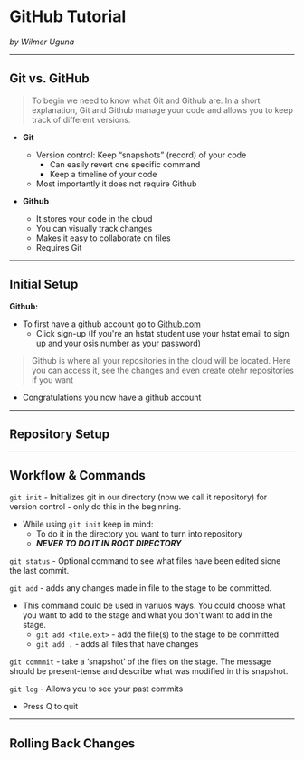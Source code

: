 # GitHub Tutorial

_by Wilmer Uguna_

---
## Git vs. GitHub

> To begin we need to know what Git and Github are.
In a short explanation, Git and Github manage your code and allows you to keep track of different versions.

* **Git**
    * Version control: Keep “snapshots” (record) of your code 
        * Can easily revert one specific   command 
        * Keep a timeline of your code 
    * Most importantly it does not require Github

* **Github**
    * It stores your code in the cloud
    * You can visually track changes
    * Makes it easy to collaborate on files
    * Requires Git 

---
## Initial Setup

**Github:**
* To first have a github account go to  [Github.com](https://github.com/)  
    * Click sign-up (If you're an hstat student use your hstat email to sign up and your osis number as your password)
> Github is where all your repositories in the cloud will be located. Here you can access it, see the changes and even create otehr repositories if you want
* Congratulations you now have a github account 

---
## Repository Setup



---
## Workflow & Commands

`git init` - Initializes git in our directory (now we call it repository) for version control - only do this in the beginning.  
* While using `git init` keep in mind:
    * To do it in the directory you want to turn into repository 
    * **_NEVER TO DO IT IN ROOT DIRECTORY_**


`git status`  -  Optional command to see what files have been edited sicne the last commit.

`git add`  -  adds any changes made in file to the stage to be committed.  
* This command could be used in variuos ways. You could choose what you want to add to the stage and what you don't want to add in the stage.
    * `git add <file.ext>`  -  add the file(s) to the stage to be committed  
    * `git add .`  -  adds all files that have changes  
    

`git commmit`  -  take a ‘snapshot’ of the files on the stage.  The message should be present-tense and describe what was modified in this snapshot.  

`git log` -  Allows you to see your past commits
* Press Q to quit 

---
## Rolling Back Changes